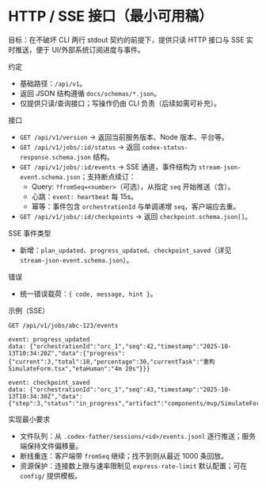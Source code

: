 # HTTP / SSE 接口（最小可用稿）

目标：在不破坏 CLI 两行 stdout 契约的前提下，提供只读 HTTP 接口与 SSE 实时推送，便于 UI/外部系统订阅进度与事件。

约定
- 基础路径：`/api/v1`。
- 返回 JSON 结构遵循 `docs/schemas/*.json`。
- 仅提供只读/查询接口；写操作仍由 CLI 负责（后续如需可补充）。

接口
- `GET /api/v1/version` → 返回当前服务版本、Node 版本、平台等。
- `GET /api/v1/jobs/:id/status` → 返回 `codex-status-response.schema.json` 结构。
- `GET /api/v1/jobs/:id/events` → SSE 通道，事件结构为 `stream-json-event.schema.json`；支持断点续订：
  - Query: `?fromSeq=<number>`（可选），从指定 `seq` 开始推送（含）。
  - 心跳：`event: heartbeat` 每 15s。
  - 幂等：事件包含 `orchestrationId` 与单调递增 `seq`，客户端应去重。
- `GET /api/v1/jobs/:id/checkpoints` → 返回 `checkpoint.schema.json[]`。

SSE 事件类型
- 新增：`plan_updated`、`progress_updated`、`checkpoint_saved`（详见 `stream-json-event.schema.json`）。

错误
- 统一错误载荷：`{ code, message, hint }`。

示例（SSE）
```
GET /api/v1/jobs/abc-123/events

event: progress_updated
data: {"orchestrationId":"orc_1","seq":42,"timestamp":"2025-10-13T10:34:20Z","data":{"progress":{"current":3,"total":10,"percentage":30,"currentTask":"重构 SimulateForm.tsx","etaHuman":"4m 20s"}}}

event: checkpoint_saved
data: {"orchestrationId":"orc_1","seq":43,"timestamp":"2025-10-13T10:34:30Z","data":{"step":3,"status":"in_progress","artifact":"components/mvp/SimulateForm.tsx"}}
```

实现最小要求
- 文件队列：从 `.codex-father/sessions/<id>/events.jsonl` 逐行推送；服务端保持文件偏移量。
- 断线重连：客户端带 `fromSeq` 继续；找不到则从最近 1000 条回放。
- 资源保护：连接数上限与速率限制见 `express-rate-limit` 默认配置；可在 `config/` 提供模板。
